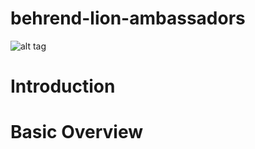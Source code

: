 # behrend-lion-ambassadors
![alt tag](http://github.com/kenschnall/behrend-lion-ambassadors/master/demo.png)
# Introduction

# Basic Overview
